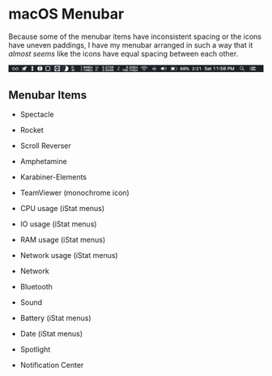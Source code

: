 # macOS Menubar

Because some of the menubar items have inconsistent spacing or the icons have uneven paddings, I have my menubar arranged in such a way that it *almost seems* like the icons have equal spacing between each other.

![menubar][menubar]

## Menubar Items

* Spectacle

* Rocket

* Scroll Reverser

* Amphetamine

* Karabiner-Elements

* TeamViewer (monochrome icon)

* CPU usage (iStat menus)

* IO usage (iStat menus)

* RAM usage (iStat menus)

* Network usage (iStat menus)

* Network

* Bluetooth

* Sound

* Battery (iStat menus)

* Date (iStat menus)

* Spotlight

* Notification Center

[menubar]: https://github.com/b-ggs/macos-configs/blob/master/_assets/menubar.png
